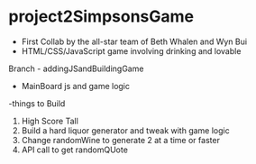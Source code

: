 # project2SimpsonsGame

- First Collab by the all-star team of Beth Whalen and Wyn Bui
- HTML/CSS/JavaScript game involving drinking and lovable 

Branch - addingJSandBuildingGame

- MainBoard js and game logic


-things to Build 

1. High Score Tall
2. Build a hard liquor generator and tweak with game logic
3. Change randomWine to generate 2 at a time or faster
4. API call to get randomQUote